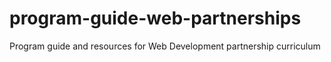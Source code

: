 # program-guide-web-partnerships
Program guide and resources for Web Development partnership curriculum
